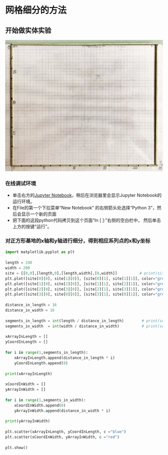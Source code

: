 # 网格细分的方法

## 开始做实体实验

![](/images/矩形在智能建筑设计算法中的应用/对基地轮廓进行网格细分/网格细分的方法/1a1.jpg)

### 在线调试环境

- 单击右方的[Jupyter Notebook](https://mybinder.org/v2/gh/ipython/ipython-in-depth/master?filepath=binder/Index.ipynb)，稍后在浏览器里会显示Jupyter Notebook的运行环境。
- 在File的第一个下拉菜单“New Notebook” 的右侧箭头处选择“Python 3”，然后会显示一个新的页面
- 把下面的这段python代码拷贝到这个页面“In [ ]:”右侧的空白栏中， 然后单击上方的按键“运行”。

### 对正方形基地的x轴和y轴进行细分，得到相应系列点的x和y坐标

```python
import matplotlib.pyplot as plt
 
length = 240
width = 200
site = [[0,0],[length,0],[length,width],[0,width]]          # print(site)
plt.plot([site[0][0], site[1][0]], [site[0][1], site[1][1]], color="green")
plt.plot([site[1][0], site[2][0]], [site[1][1], site[2][1]], color="green")
plt.plot([site[2][0], site[3][0]], [site[2][1], site[3][1]], color="green")
plt.plot([site[3][0], site[0][0]], [site[3][1], site[0][1]], color="green")

distance_in_length = 16
distance_in_width = 16

segments_in_length = int(length / distance_in_length)        # print(segments_in_length)
segments_in_width  = int(width / distance_in_width)          # print(segments_in_width)

xArrayInLength = []
yCoordInLength = []

for i in range(1,segments_in_length):
    xArrayInLength.append(distance_in_length * i)
    yCoordInLength.append(0)

print(xArrayInLength)

xCoordInWidth = []
yArrayInWidth = []

for i in range(1,segments_in_width):
    xCoordInWidth.append(0)
    yArrayInWidth.append(distance_in_width * i)
    
print(yArrayInWidth)

plt.scatter(xArrayInLength, yCoordInLength, c ="blue")
plt.scatter(xCoordInWidth, yArrayInWidth, c ="red")
 
plt.show()
```